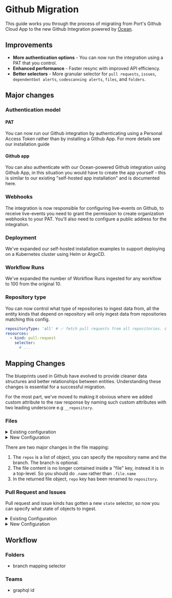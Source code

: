 # Github Migration

This guide works you through the process of migrating from Port's Github Cloud App to the new Github Integration powered by [Ocean](https://ocean.port.io/).

## Improvements
- **More authentication options** - You can now run the integration using a PAT that you control.
- **Enhanced performance** - Faster resync with improved API efficiency.
- **Better selectors** - More granular selector for `pull requests`, `issues`, `dependentbot alerts`, `codescanning alerts`, `files`, and `folders`.

## Major changes

### Authentication model

#### PAT

You can now run our Github integration by authenticating using a Personal Access Token rather than by installing a Github App. For more details see our installation guide

#### Github app

You can also authenticate with our Ocean-powered Github integration using Github App, in this situation you would have to create the app yourself - this is similar to our existing "self-hosted app installation" and is documented here.

### Webhooks

The integration is now responsible for configuring live-events on Github, to receive live-events you need to grant the permission to create organization webhooks to your PAT. You'll also need to configure a public address for the integration.

### Deployment

We've expanded our self-hosted installation examples to support deploying on a Kubernetes cluster using Helm or ArgoCD.

### Workflow Runs

We've expanded the number of Workflow Runs ingested for any workflow to 100 from the original 10.

### Repository type

You can now control what type of repositories to ingest data from, all the entity kinds that depend on repository will only ingest data from repositories matching this config.

```yaml showLineNumbers
repositoryType: 'all' # ✅ fetch pull requests from all repositories. can also be "private", "public", etc
resources:
  - kind: pull-request
    selector:
      # ...

```


## Mapping Changes

The blueprints used in Github have evolved to provide cleaner data structures and better relationships between entities. Understanding these changes is essential for a successful migration.

For the most part, we've moved to making it obvious where we added custom attribute to the raw response by naming such custom attributes with two leading underscore e.g `__repository`.

### Files
<details>
  <summary>Existing configuration</summary>

```yaml showLineNumbers
resources:
  - kind: file
    selector:
      query: 'true'
      files:
        # Note that glob patterns are supported, so you can use wildcards to match multiple files
        - path: '**/package.json'
        # The `repos` key can be used to filter the repositories from which the files will be fetched
          repos:
            - "MyRepo" # ❌ changed
    port:
      entity:
        mappings:
          identifier: .file.path # ❌ Changed
          title: .file.name
          blueprint: '"manifest"'
          properties:
            project_name: .file.content.name
            project_version: .file.content.version
            license: .file.content.license

```
</details>

<details>
  <summary>New Configuration</summary>

```yaml showLineNumbers
resources:
  - kind: file
    selector:
      query: 'true'
      files:
          # Note that glob patterns are supported, so you can use wildcards to match multiple files
        - path: '**/package.json'
            # The `repos` key can be used to filter the repositories and branch where files should be fetched
          repos:
            - name: MyRepo # now key:value pairs rather than a string.
              branch: main
            - name: MyOtherRepo
    port:
      entity:
        mappings:
          identifier: .path
          title: .name
          blueprint: '"manifest"'
          properties:
            project_name: .content.name
            project_version: .content.version
            license: .content.license
```
</details>


There are two major changes in the file mapping:
1. The `repos` is a list of object, you can specify the repository name and the branch. The branch is optional.
2. The file content is no longer contained inside a "file" key, instead it is in a top-level. So you should do `.name` rather than `.file.name`
3. In the returned file object, `repo` key has been renamed to `repository`.

### Pull Request and Issues

Pull request and issue kinds has gotten a new `state` selector, so now you can specify what state of objects to ingest.
<details>
<summary>Existing Configuration</summary>

```yaml showLineNumbers
resources:
  - kind: pull-request
    selector:
      query: "true" # JQ boolean query. If evaluated to false - skip syncing the object.
    port:
      entity:
        mappings:
          identifier: ".head.repo.name + (.id|tostring)" # The Entity identifier will be the repository name + the pull request ID.
          title: ".title"
          blueprint: '"githubPullRequest"'
          properties:
            creator: ".user.login"
            assignees: "[.assignees[].login]"
            reviewers: "[.requested_reviewers[].login]"
            status: ".status" # merged, closed, opened
            closedAt: ".closed_at"
            updatedAt: ".updated_at"
            mergedAt: ".merged_at"
            createdAt: ".created_at"
          relations:
            repository: .head.repo.name

  - kind: issue
    selector:
      query: ".pull_request == null" # JQ boolean query. If evaluated to false - skip syncing the object.
    port:
      entity:
        mappings:
          identifier: ".repo + (.id|tostring)"
          title: ".title"
          blueprint: '"githubIssue"'
          properties:
            creator: ".user.login"
            assignees: "[.assignees[].login]"
            labels: "[.labels[].name]"
            status: ".state"
            createdAt: ".created_at"
            link: ".html_url"
          relations:
            repository: ".repo" # ❌  changed
```

</details>

<details>

<summary>New Configuration</summary>

```yaml showLineNumbers
resources:
  - kind: pull-request
    selector:
      query: "true" # JQ boolean query. If evaluated to false - skip syncing the object.
      state: "open" # ✅ new
    port:
      entity:
        mappings:
          identifier: ".head.repo.name + (.id|tostring)" # The Entity identifier will be the repository name + the pull request ID.
          title: ".title"
          blueprint: '"githubPullRequest"'
          properties:
            creator: ".user.login"
            assignees: "[.assignees[].login]"
            reviewers: "[.requested_reviewers[].login]"
            status: ".state" # merged, closed, opened
            closedAt: ".closed_at"
            updatedAt: ".updated_at"
            mergedAt: ".merged_at"
            createdAt: ".created_at"
            prNumber: ".id"
          relations:
            repository: .__repository #  ✅ new, it is now obvious when an attribute is added to the raw API response by the integration.

  - kind: issue
    selector:
      query: ".pull_request == null" # JQ boolean query. If evaluated to false - skip syncing the object.
      state: "closed" # ✅  new
    port:
      entity:
        mappings:
          identifier: ".__repository + (.id|tostring)"
          title: ".title"
          blueprint: '"githubIssue"'
          properties:
            creator: ".user.login"
            assignees: "[.assignees[].login]"
            labels: "[.labels[].name]"
            status: ".state"
            createdAt: ".created_at"
            closedAt: ".closed_at"
            updatedAt: ".updated_at"
            description: ".body"
            issueNumber: ".number"
            link: ".html_url"
          relations:
            repository: ".__repository" # ✅  new, uses leading underscore to indicate custom enrichment.
```

</details>

## Workflow



### Folders
- branch mapping selector
### Teams
- graphql id


